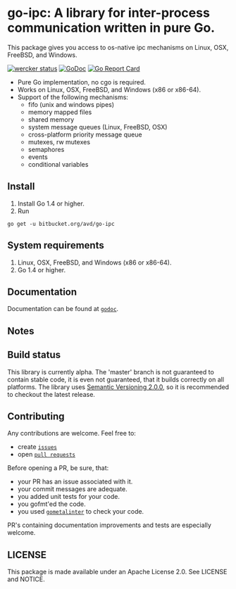 # go-ipc: A library for inter-process communication written in pure Go.
This package gives you access to os-native ipc mechanisms on Linux, OSX, FreeBSD, and Windows.

[![wercker status](https://app.wercker.com/status/129bec18234e65c4d2bfb97d96af6eee/s/master "wercker status")](https://app.wercker.com/project/bykey/129bec18234e65c4d2bfb97d96af6eee) [![GoDoc](https://godoc.org/bitbucket.org/avd/go-ipc?status.svg)](https://godoc.org/bitbucket.org/avd/go-ipc) [![Go Report Card](https://goreportcard.com/badge/bitbucket.org/avd/go-ipc)](https://goreportcard.com/report/bitbucket.org/avd/go-ipc) 


* Pure Go implementation, no cgo is required.
* Works on Linux, OSX, FreeBSD, and Windows (x86 or x86-64).
* Support of the following mechanisms:
    - fifo (unix and windows pipes)
    - memory mapped files
    - shared memory
    - system message queues (Linux, FreeBSD, OSX)
    - cross-platform priority message queue
    - mutexes, rw mutexes
    - semaphores
    - events
    - conditional variables

## Install
1. Install Go 1.4 or higher.
2. Run
```
go get -u bitbucket.org/avd/go-ipc
```

## System requirements
1. Linux, OSX, FreeBSD, and Windows (x86 or x86-64).
2. Go 1.4 or higher.

## Documentation
Documentation can be found at [`godoc`](https://godoc.org/bitbucket.org/avd/go-ipc).

## Notes

## Build status
This library is currently alpha. The 'master' branch is not guaranteed to contain stable code,
it is even not guaranteed, that it builds correctly on all platforms. The library uses
[Semantic Versioning 2.0.0](http://semver.org/), so it is recommended to checkout the latest release.

## Contributing
Any contributions are welcome.
Feel free to:

  - create [`issues`](https://bitbucket.org/avd/go-ipc/issues/new)
  - open [`pull requests`](https://bitbucket.org/avd/go-ipc/pull-requests/new)

Before opening a PR, be sure, that:

  - your PR has an issue associated with it.
  - your commit messages are adequate.
  - you added unit tests for your code.
  - you gofmt'ed the code.
  - you used [`gometalinter`](https://github.com/alecthomas/gometalinter) to check your code.

PR's containing documentation improvements and tests are especially welcome.

## LICENSE

This package is made available under an Apache License 2.0. See
LICENSE and NOTICE.